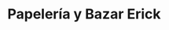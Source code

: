 ---
title: "Papelería y Bazar Erick"
url: /quito-tumbaco-tola-chica/papeleria-y-bazar-erick/
shop: material de oficina
---